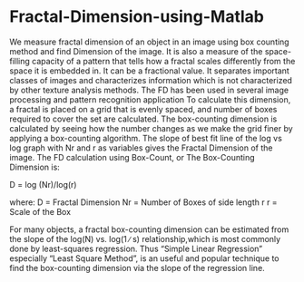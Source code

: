 # Fractal-Dimension-using-Matlab
We measure fractal dimension of an object in an image using box counting method  and find Dimension of the image.
It is also a measure of the space-filling capacity of a pattern that tells how a fractal scales differently from the space it is embedded in.
It can be a fractional value.
It separates important classes of images and characterizes information which is not characterized by other texture analysis methods. The FD has been used in several image processing and pattern recognition application
To calculate this dimension, a fractal is placed on a grid that is evenly spaced, and number of boxes required to cover the set are calculated. The box-counting dimension is calculated by seeing how the number changes as we make the grid finer by applying a box-counting algorithm. The slope of best fit line of the log vs log graph with Nr and r as variables gives the Fractal Dimension of the image.
The FD calculation using Box-Count, or The Box-Counting Dimension is:

D = log (Nr)/log(r)

where: D = Fractal Dimension 
Nr = Number of Boxes of side length r 
r = Scale of the Box

For many objects, a fractal box-counting dimension can be estimated from the slope of the log(N) vs. log(1 ∕ s) relationship,which is most commonly done by least-squares regression. 
Thus “Simple Linear Regression” especially “Least Square Method”, is an useful and popular technique to find the box-counting dimension via the slope of the regression line.

